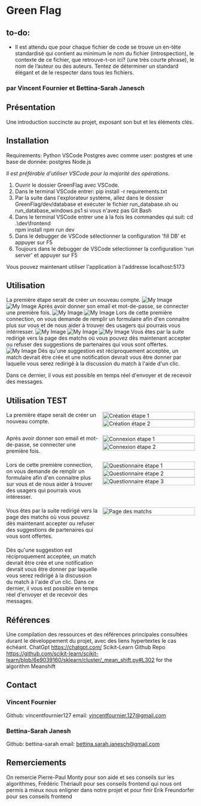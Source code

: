 # Green Flag
## to-do:
* Il est attendu que pour chaque fichier de code se trouve un en-tête standardisé qui contient au minimum le nom du fichier (introspection), le contexte de ce fichier, que retrouve-t-on ici? (une très courte phrase), le nom de l’auteur ou des auteurs. Tentez de déterminer un standard élégant et de le respecter dans tous les fichiers.
### par Vincent Fournier et Bettina-Sarah Janesch

## Présentation
Une introduction succincte au projet, exposant son but et les éléments clés.

## Installation
Requirements:
Python
VSCode
Postgres avec comme user: postgres et une base de donnée: postgres
Node.js

*Il est préférable d'utiliser VSCode pour la majorité des opérations.*
1. Ouvrir le dossier GreenFlag avec VSCode.
2. Dans le terminal VSCode entrer: pip install -r requirements.txt
3. Par la suite dans l'explorateur système, allez dans le dossier GreenFlag/dev/database et exécuter le fichier run_database.sh ou run_database_windows.ps1 si vous n'avez pas Git Bash
4. Dans le terminal VSCode entrer une à la fois les commandes qui suit:
cd .\dev\frontend\
npm install
npm run dev
5. Dans le debugger de VSCode sélectionner la configuration 'fill DB' et appuyer sur F5
6. Toujours dans le debugger de VSCode sélectionner la configuration 'run server' et appuyer sur F5

Vous pouvez maintenant utiliser l'application à l'addresse localhost:5173


## Utilisation
La première étape serait de créer un nouveau compte.
![My Image](images/to-creation_optimized.png) ![My Image](images/creation-compte_optimized.png)
Après avoir donner son email et mot-de-passe, se connecter une première fois.
![My Image](images/to-login_optimized.png) ![My Image](images/login_optimized.png)
Lors de cette première connection, on vous demande de remplir un formulaire afin d'en connaitre plus
sur vous et de nous aider à trouver des usagers qui pourrais vous intérresser.
![My Image](images/questionnaire-1_optimized.png) ![My Image](images/questionnaire-2_optimized.png) ![My Image](images/questionnaire-3_optimized.png)
Vous êtes par la suite redirigé vers la page des matchs où vous pouvez dès maintenant
accepter ou refuser des suggestions de partenaires qui vous sont offertes.
![My Image](images/match.png)
Dès qu'une suggestion est réciproquement acceptée, un match devrait être crée et une notification
devrait vous être donner par laquelle vous serez redirigé à la discussion du match à l'aide d'un clic.

Dans ce dernier, il vous est possible en temps réel d'envoyer et de recevoir des messages.

## Utilisation TEST

<div style="display: flex; align-items: flex-start; margin-bottom: 20px;">
  <div style="flex: 1; padding-right: 10px;">
    La première étape serait de créer un nouveau compte.
  </div>
  <div style="flex: 1;">
    <img src="images/to-creation_optimized.png" alt="Création étape 1" style="width: 100%;"><br>
    <img src="images/creation-compte_optimized.png" alt="Création étape 2" style="width: 100%;">
  </div>
</div>

<div style="display: flex; align-items: flex-start; margin-bottom: 20px;">
  <div style="flex: 1; padding-right: 10px;">
    Après avoir donner son email et mot-de-passe, se connecter une première fois.
  </div>
  <div style="flex: 1;">
    <img src="images/to-login_optimized.png" alt="Connexion étape 1" style="width: 100%;"><br>
    <img src="images/login_optimized.png" alt="Connexion étape 2" style="width: 100%;">
  </div>
</div>

<div style="display: flex; align-items: flex-start; margin-bottom: 20px;">
  <div style="flex: 1; padding-right: 10px;">
    Lors de cette première connection, on vous demande de remplir un formulaire afin d'en connaitre plus
    sur vous et de nous aider à trouver des usagers qui pourrais vous intéresser.
  </div>
  <div style="flex: 1;">
    <img src="images/questionnaire-1_optimized.png" alt="Questionnaire étape 1" style="width: 100%;"><br>
    <img src="images/questionnaire-2_optimized.png" alt="Questionnaire étape 2" style="width: 100%;"><br>
    <img src="images/questionnaire-3_optimized.png" alt="Questionnaire étape 3" style="width: 100%;">
  </div>
</div>

<div style="display: flex; align-items: flex-start; margin-bottom: 20px;">
  <div style="flex: 1; padding-right: 10px;">
    Vous êtes par la suite redirigé vers la page des matchs où vous pouvez dès maintenant
    accepter ou refuser des suggestions de partenaires qui vous sont offertes.
  </div>
  <div style="flex: 1;">
    <img src="images/match.png" alt="Page des matchs" style="width: 100%;">
  </div>
</div>

<div style="display: flex; align-items: flex-start; margin-bottom: 20px;">
  <div style="flex: 1; padding-right: 10px;">
    Dès qu'une suggestion est réciproquement acceptée, un match devrait être crée et une notification
    devrait vous être donner par laquelle vous serez redirigé à la discussion du match à l'aide d'un clic.
    Dans ce dernier, il vous est possible en temps réel d'envoyer et de recevoir des messages.
  </div>
  <div style="flex: 1;">
    <!-- Vous pouvez insérer une image ici si nécessaire -->
  </div>
</div>


## Références
Une compilation des ressources et des références principales consultées durant le
développement du projet, avec des liens hypertextes le cas échéant.
ChatGpt https://chatgpt.com/
Scikit-Learn Github Repo https://github.com/scikit-learn/scikit-learn/blob/6e9039160/sklearn/cluster/_mean_shift.py#L302 for the algorithm Meanshift


## Contact
### Vincent Fournier
Github: vincentfournier127
email: vincentfournier.127@gmail.com
### Bettina-Sarah Janesh
Github: bettina-sarah
email: bettina.sarah.janesch@gmail.com

## Remerciements
On remercie Pierre-Paul Monty pour son aide et ses conseils sur les algorithmes,
Frédéric Thériault pour ses conseils frontend qui nous ont permis à mieux nous enligner dans notre projet
et pour finir Erik Freundorfer pour ses conseils frontend